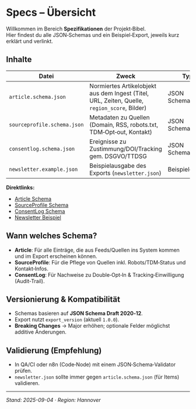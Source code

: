 # Specs – Übersicht

Willkommen im Bereich **Spezifikationen** der Projekt‑Bibel.  
Hier findest du alle JSON‑Schemas und ein Beispiel‑Export, jeweils kurz erklärt und verlinkt.

## Inhalte

| Datei | Zweck | Typ |
|---|---|---|
| `article.schema.json` | Normiertes Artikelobjekt aus dem Ingest (Titel, URL, Zeiten, Quelle, `region_score`, Bilder) | JSON Schema |
| `sourceprofile.schema.json` | Metadaten zu Quellen (Domain, RSS, robots.txt, TDM‑Opt‑out, Kontakt) | JSON Schema |
| `consentlog.schema.json` | Ereignisse zu Zustimmung/DOI/Tracking gem. DSGVO/TTDSG | JSON Schema |
| `newsletter.example.json` | Beispielausgabe des Exports (`newsletter.json`) | Beispiel‑JSON |

**Direktlinks:**  
- [Article Schema](article.schema.json)  
- [SourceProfile Schema](sourceprofile.schema.json)  
- [ConsentLog Schema](consentlog.schema.json)  
- [Newsletter Beispiel](newsletter.example.json)

## Wann welches Schema?

- **Article**: Für alle Einträge, die aus Feeds/Quellen ins System kommen und im Export erscheinen können.  
- **SourceProfile**: Für die Pflege von Quellen inkl. Robots/TDM‑Status und Kontakt‑Infos.  
- **ConsentLog**: Für Nachweise zu Double‑Opt‑In & Tracking‑Einwilligung (Audit‑Trail).

## Versionierung & Kompatibilität

- Schemas basieren auf **JSON Schema Draft 2020‑12**.  
- Export nutzt `export_version` (aktuell `1.0.0`).  
- **Breaking Changes** → Major erhöhen; optionale Felder möglichst additive Änderungen.

## Validierung (Empfehlung)

- In QA/CI oder n8n (Code‑Node) mit einem JSON‑Schema‑Validator prüfen.  
- `newsletter.json` sollte immer gegen `article.schema.json` (für Items) validieren.

---

*Stand: 2025-09-04 · Region: Hannover*
